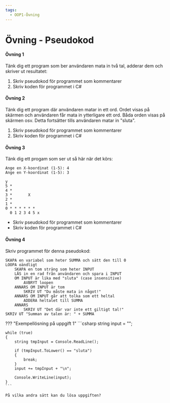 ```yaml
---
tags:
  - OOP1-Övning
---
```


# Övning - Pseudokod

#### Övning 1
Tänk dig ett program som ber användaren mata in två tal, adderar dem och skriver ut resultatet:

1. Skriv pseudokod för programmet som kommentarer
2. Skriv koden för programmet i C#

#### Övning 2  
Tänk dig ett program där användaren matar in ett ord. Ordet visas på skärmen och användaren får mata in ytterligare ett ord. Båda orden visas på skärmen osv. Detta fortsätter tills användaren matar in "sluta".

1. Skriv pseudokod för programmet som kommentarer
2. Skriv koden för programmet i C#

#### Övning 3  
Tänk dig ett progam som ser ut så här när det körs:
```
Ange en X-koordinat (1-5): 4
Ange en Y-koordinat (1-5): 3

y
5 *
4 *
3 *       X
2 *
1 *
0 * * * * * *
  0 1 2 3 4 5 x
```

* Skriv pseudokod för programmet som kommentarer
* Skriv koden för programmet i C#

#### Övning 4 
Skriv programmet för denna pseudokod:

```
SKAPA en variabel som heter SUMMA och sätt den till 0
LOOPA oändligt
    SKAPA en tom sträng som heter INPUT
    LÄS in en rad från användaren och spara i INPUT
    OM INPUT är lika med "sluta" (case insensitive)
        AVBRYT loopen
    ANNARS OM INPUT är tom
        SKRIV UT "Du måste mata in något!"
    ANNARS OM INPUT går att tolka som ett heltal
        ADDERA heltalet till SUMMA
    ANNARS
        SKRIV UT "Det där var inte ett giltigt tal!"
SKRIV UT "Summan av talen är: " + SUMMA
```

??? "Exempellösning på uppgift 1"
    ```csharp
    string input = "";

    while (true)
    {
        string tmpInput = Console.ReadLine();

        if (tmpInput.ToLower() == "sluta")
        {
            break;
        }
        input += tmpInput + "\n";

        Console.WriteLine(input);
    }
    ```

    På vilka andra sätt kan du lösa uppgiften?